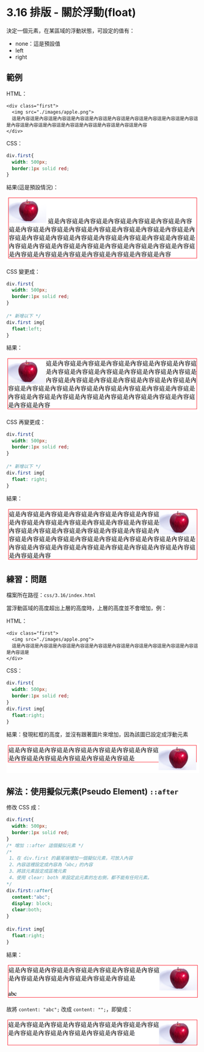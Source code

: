 # 3.16 排版 - 關於浮動\(float\)

決定一個元素，在某區域的浮動狀態，可設定的值有：

* none：這是預設值
* left
* right

## 範例

HTML：

```markup
<div class="first">
  <img src="./images/apple.png">
  這是內容這是內容這是內容這是內容這是內容這是內容這是內容這是內容這是內容這是內容這是內容這是內容這是內容這是內容這是內容這是內容這是內容這是內容
</div>
```

CSS：

```css
div.first{
  width: 500px;
  border:1px solid red;
}
```

結果\(這是預設情況\)：

![](../.gitbook/assets/float1.png)

CSS 變更成：

```css
div.first{
  width: 500px;
  border:1px solid red;
}

/* 新增以下 */
div.first img{
  float:left;
}
```

結果：

![](../.gitbook/assets/float2.png)

CSS 再變更成：

```css
div.first{
  width: 500px;
  border:1px solid red;
}

/* 新增以下 */
div.first img{
  float: right;
}
```

結果：

![](../.gitbook/assets/float3.png)

## 練習：問題

檔案所在路徑：`css/3.16/index.html`

當浮動區域的高度超出上層的高度時，上層的高度並不會增加，例：

HTML：

```markup
<div class="first">
  <img src="./images/apple.png">
  這是內容這是內容這是內容這是內容這是內容這是內容這是內容這是內容這是內容這是內容這是內容這是
</div>
```

CSS：

```css
div.first{
  width: 500px;
  border:1px solid red;
}
div.first img{
  float:right;
}
```

結果：發現紅框的高度，並沒有跟著圖片來增加，因為該圖已設定成浮動元素

![](../.gitbook/assets/flaot4.png)

## 解法：使用擬似元素\(Pseudo Element\) `::after`

修改 CSS 成：

```css
div.first{
  width: 500px;
  border:1px solid red;
}
/* 增加 ::after 這個擬似元素 */
/*
 1、在 div.first 的最尾端增加一個擬似元素，可放入內容
 2、內容這裡設定成內容為「abc」的內容
 3、將該元素設定成區塊元素
 4、使用 clear: both 來設定此元素的左右側，都不能有任何元素。
*/
div.first::after{
  content:"abc";
  display: block;
  clear:both;
}

div.first img{
  float:right;
}
```

結果：

![](../.gitbook/assets/float6.png)

故將 `content: "abc";` 改成 `content: "";`，即變成：

![](../.gitbook/assets/float5.png)

